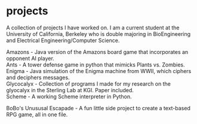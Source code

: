 # projects
A collection of projects I have worked on.
I am a current student at the University of California, Berkeley who is double majoring in BioEngineering and Electrical Engineering/Computer Science.

Amazons - Java version of the Amazons board game that incorporates an opponent AI player. \
Ants - A tower defense game in python that mimicks Plants vs. Zombies. \
Enigma - Java simulation of the Enigma machine from WWII, which ciphers and deciphers messages. \
Glycocalyx - Collection of programs I made for my research on the glyocalyx in the Sterling Lab at KGI. Paper included. \
Scheme - A working Scheme interpreter in Python.

BoBo's Unususal Escapade - A fun little side project to create a text-based RPG game, all in one file. 
